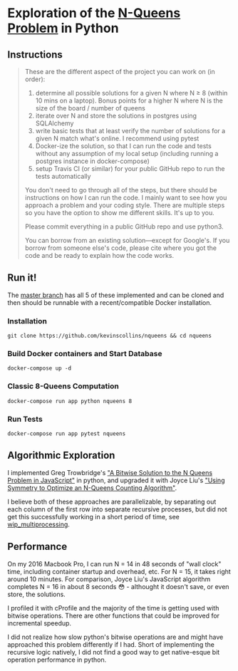 # Exploration of the [N-Queens Problem](https://en.wikipedia.org/wiki/Eight_queens_puzzle) in Python

## Instructions 

> These are the different aspect of the project you can work on (in order):
> 1. determine all possible solutions for a given N where N ≥ 8 (within 10 mins on a laptop). Bonus points for a higher N where N is the size of the board / number of queens
> 2. iterate over N and store the solutions in postgres using SQLAlchemy
> 3. write basic tests that at least verify the number of solutions for a given N match what's online. I recommend using pytest
> 4. Docker-ize the solution, so that I can run the code and tests without any assumption of my local setup (including running a postgres instance in docker-compose)
> 5. setup Travis CI (or similar) for your public GitHub repo to run the tests automatically
>
> You don't need to go through all of the steps, but there should be instructions on how I can run the code. I mainly want to see how you approach a problem and your coding style. There are multiple steps so you have the option to show me different skills. It's up to you.
>
> Please commit everything in a public GitHub repo and use python3.
>
> You can borrow from an existing solution—except for Google's. If you borrow from someone else's code, please cite where you got the code and be ready to explain how the code works.

## Run it!

The [master branch](https://github.com/kevinscollins/nqueens) has all 5 of these implemented and can be cloned and then should be runnable
with a recent/compatible Docker installation.

### Installation

`git clone https://github.com/kevinscollins/nqueens && cd nqueens`

### Build Docker containers and Start Database

`docker-compose up -d`

### Classic 8-Queens Computation

`docker-compose run app python nqueens 8`

### Run Tests

`docker-compose run app pytest nqueens`

## Algorithmic Exploration

I implemented Greg Trowbridge's ["A Bitwise Solution to the N Queens Problem in JavaScript"](http://gregtrowbridge.com/a-bitwise-solution-to-the-n-queens-problem-in-javascript/)
in python, and upgraded it with Joyce Liu's ["Using Symmetry to Optimize an N-Queens Counting Algorithm"](http://liujoycec.github.io/2015/09/20/n_queens_symmetry/). 

I believe both of these approaches are parallelizable, by separating out each column of the first row into separate recursive processes, 
but did not get this successfully working in a short period of time, see [wip_multiprocessing](https://github.com/kevinscollins/nqueens/tree/wip_multiprocessing).

## Performance

On my 2016 Macbook Pro, I can run N = 14 in 48 seconds of "wall clock" time, including container startup and overhead, etc. For N = 15, it takes right around 10 minutes.
For comparison, Joyce Liu's JavaScript algorithm completes N = 16 in about 8 seconds 😳 - althought it doesn't save, or even store, the solutions.

I profiled it with cProfile and the majority of the time is getting used with bitwise operations. There are other functions that could be improved for incremental speedup.

I did not realize how slow python's bitwise operations are and might have approached this problem differently if I had. Short of implementing the recursive logic natively, 
I did not find a good way to get native-esque bit operation performance in python.


